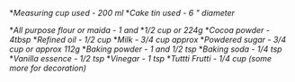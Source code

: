**Measuring cup used - 200 ml*
**Cake tin used - 6 " diameter* 

**All purpose flour or maida - 1 and* 
**1/2 cup or 224g*
**Cocoa powder - 4tbsp*
**Refined oil - 1/2 cup*
**Milk - 3/4 cup approx* 
**Powdered sugar - 3/4 cup or approx 112g* 
**Baking powder - 1 and 1/2 tsp* 
**Baking soda - 1/4 tsp* 
**Vanilla essence - 1/2 tsp* 
**Vinegar - 1 tsp*
**Tuttti Frutti - 1/4 cup (some more for decoration)*
 
 

 